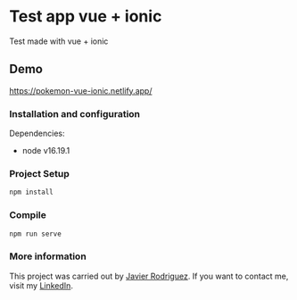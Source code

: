 # Test app vue + ionic
Test made with vue + ionic

## Demo

https://pokemon-vue-ionic.netlify.app/

### Installation and configuration

Dependencies:

- node v16.19.1

### Project Setup

```sh
npm install
```

### Compile

```sh
npm run serve
```
### More information
This project was carried out by [Javier Rodriguez](https://github.com/xjavierx1995). If you want to contact me, visit my [LinkedIn](https://www.linkedin.com/in/javier-rodr%C3%ADguez-93a61619a/).